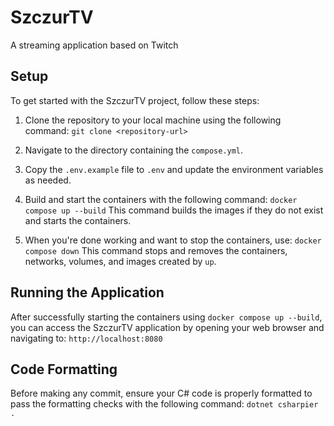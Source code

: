 # SzczurTV
A streaming application based on Twitch


## Setup

To get started with the SzczurTV project, follow these steps:

1. Clone the repository to your local machine using the following command:
`git clone <repository-url>`

2. Navigate to the directory containing the `compose.yml`.

3. Copy the `.env.example` file to `.env` and update the environment variables as needed.

4. Build and start the containers with the following command:
`docker compose up --build`
This command builds the images if they do not exist and starts the containers.

5. When you're done working and want to stop the containers, use:
`docker compose down`
This command stops and removes the containers, networks, volumes, and images created by `up`.

## Running the Application

After successfully starting the containers using `docker compose up --build`, you can access the SzczurTV application by opening your web browser and navigating to:
`http://localhost:8080`

## Code Formatting

Before making any commit, ensure your C# code is properly formatted to pass the formatting checks with the following command:
`dotnet csharpier .`

